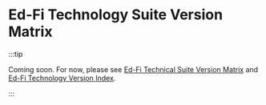 # Ed-Fi Technology Suite Version Matrix

:::tip

Coming soon. For now, please see [Ed-Fi Technical Suite Version
Matrix](https://edfi.atlassian.net/wiki/spaces/ETKB/pages/20875825/Ed-Fi+Technical+Suite+Version+Matrix)
and [Ed-Fi Technology Version
Index](https://edfi.atlassian.net/wiki/spaces/ETKB/pages/20875717/Ed-Fi+Technology+Version+Index).

:::

<!-- TODO
Come up with a better way of displaying both sets of information. Turns this into
an MDX page so that it is easier to manage the content in a JS array and then
iterate over it with components.
-->
